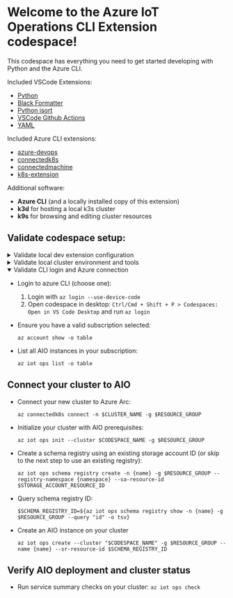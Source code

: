 # Welcome to the Azure IoT Operations CLI Extension codespace!

This codespace has everything you need to get started developing with Python and the Azure CLI.

Included VSCode Extensions:

- [Python](https://marketplace.visualstudio.com/items?itemName=ms-python.python)
- [Black Formatter](https://marketplace.visualstudio.com/items?itemName=ms-python.black-formatter)
- [Python isort](https://marketplace.visualstudio.com/items?itemName=ms-python.isort)
- [VSCode Github Actions](https://marketplace.visualstudio.com/items?itemName=GitHub.vscode-github-actions)
- [YAML](https://marketplace.visualstudio.com/items?itemName=redhat.vscode-yaml)

Included Azure CLI extensions:

- [azure-devops](https://github.com/Azure/azure-devops-cli-extension)
- [connectedk8s](https://github.com/Azure/azure-cli-extensions/tree/main/src/connectedk8s)
- [connectedmachine](https://github.com/Azure/azure-cli-extensions/tree/main/src/connectedmachine)
- [k8s-extension](https://github.com/Azure/azure-cli-extensions/tree/main/src/k8s-extension)

Additional software:

- **Azure CLI** (and a locally installed copy of this extension)
- **k3d** for hosting a local k3s cluster
- **k9s** for browsing and editing cluster resources

## Validate codespace setup:

<details>
<summary>
Validate local dev extension configuration
</summary>

- Ensure your local Python virtual environment is active:

  `az -v` should show you a local `Python location` path in your `env` folder:

  `/workspaces/azure-iot-ops-cli-extension/env/bin/python`

- Ensure your development extension is added to the CLI:

  `az extension list -o table` should show your installed extensions.
  
  Look for the extension `azure-iot-ops`, with `/workspaces/azure-iot-ops-cli-extension` as the `Path` and `dev` as the `ExtensionType`

- Ensure you can lint and unit test your local code:

  `tox` will run these checks, more info in our [tox guide](../docs/tox-testing.md)

</details>

<details>
<summary>
Validate local cluster environment and tools
</summary>

- Ensure you have a local cluster running:

  `k3d cluster list` will allow you to see if you have a k3s cluster running.

  Running `k9s` will launch an interactive console in the terminal that allows you to browse your cluster resources. Use `ctrl+c` to exit.

- Ensure you can run commands from the extension that connect to your local cluster:

  `az iot ops check` should run correctly and verify your local cluster meets AIO requirements.

</details>

<details open>
<summary>Validate CLI login and Azure connection</summary>

- Login to azure CLI (choose one):

  1. Login with `az login --use-device-code`
  2. Open codespace in desktop: `Ctrl/Cmd + Shift + P > Codespaces: Open in VS Code Desktop` and run `az login`

- Ensure you have a valid subscription selected:

  `az account show -o table`

- List all AIO instances in your subscription:

  `az iot ops list -o table`

</details>

## Connect your cluster to AIO

- Connect your new cluster to Azure Arc:

  `az connectedk8s connect -n $CLUSTER_NAME -g $RESOURCE_GROUP`

- Initialize your cluster with AIO prerequisites:

  `az iot ops init --cluster $CODESPACE_NAME -g $RESOURCE_GROUP`

- Create a schema registry using an existing storage account ID (or skip to the next step to use an existing registry):

  `az iot ops schema registry create -n {name} -g $RESOURCE_GROUP --registry-namespace
{namespace} --sa-resource-id $STORAGE_ACCOUNT_RESOURCE_ID`

- Query schema registry ID:

  `$SCHEMA_REGISTRY_ID=${az iot ops schema registry show -n {name} -g $RESOURCE_GROUP --query "id" -o tsv}`

- Create an AIO instance on your cluster

  `az iot ops create --cluster "$CODESPACE_NAME" -g $RESOURCE_GROUP --name {name} --sr-resource-id $SCHEMA_REGISTRY_ID`

## Verify AIO deployment and cluster status

- Run service summary checks on your cluster: `az iot ops check`